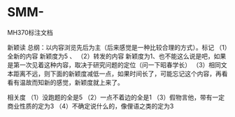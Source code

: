# SMM-
MH370标注文档

新颖读 总纲：以内容浏览先后为主（后来感觉是一种比较合理的方式）。标记
（1）全新的内容 新颖度为5 、
（2）转发的内容 新颖度为1、也不能这么说是吧，如果是第一次见着这种内容，取决于研究问题的定位（问一下昭春学长）
（3）相同文本距离不远，则下面的新颖度减低一点，如果时间长了，可能忘记这个内容，再看看有温故而知新的感觉，新颖度就上来了。

相关度
（1）没跑题的全是5
（2）一点不着边的全是1
（3）假物言他，带有一定商业性质的定为3
（4）不确定说什么的，像俚语之类的定为3
